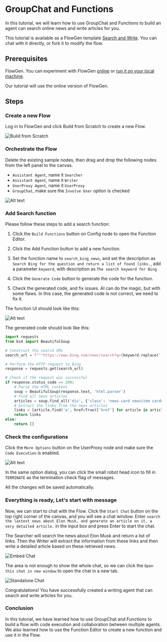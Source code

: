 # GroupChat and Functions

In this tutorial, we will learn how to use GroupChat and Functions to build an agent can search online news and write articles for you.

This tutorial is available as a FlowGen template [Search and Write](https://flowgen.app/gallery/udaciyj0xp325ye). You can chat with it directly, or fork it to modify the flow.

## Prerequisites

FlowGen. You can experiment with FlowGen [online](https://flowgen.app) or [run it on your local machine](https://docs.flowgen.app/docs/getting-started).

Our tutorial will use the online version of FlowGen.

## Steps

### Create a new Flow

Log in to FlowGen and click Build from Scratch to create a new Flow.

![Build from Scratch](./img/build-from-scratch.png)

### Orchestrate the Flow

Delete the existing sample nodes, then drag and drop the following nodes from the left panel to the canvas.

- `Assistant Agent`, name it `Searcher`
- `Assistant Agent`, name it `Writer`
- `UserProxy Agent`, name it `UserProxy`
- `GroupChat`, make sure the `Involve User` option is checked

![Alt text](./img/flow.png)

### Add Search function

Please follow these steps to add a search function:

1. Click the `Build Functions` button on Config node to open the Function Editor.

1. Click the Add Function button to add a new function.

1. Set the function name to `search_bing_news`, and set the description as `Search Bing for the question and return a list of found links.`, add a parameter `keyword`, with description as `The search keyword for Bing`.

1. Click the `Generate Code` button to generate the code for the function.

1. Check the generated code, and fix issues. AI can do the magic, but with some flaws. In this case, the generated code is not correct, we need to fix it.

The function UI should look like this:

![Alt text](./img/function-editor.png)

The generated code should look like this:

```python
import requests
from bs4 import BeautifulSoup

# Construct the search URL
search_url = f"""https://www.bing.com/news/search?q={keyword.replace(' ', '+')}&form=QBN&pq={keyword.replace(' ', '+')}&sc=8-0&sp=-1&qs=n&sk="""

# Perform the HTTP request to Bing
response = requests.get(search_url)

# Check if the request was successful
if response.status_code == 200:
    # Parse the HTML content
    soup = BeautifulSoup(response.text, 'html.parser')
    # Find all news articles
    articles = soup.find_all('div', {'class': 'news-card newsitem cardcommon'})
    # Extract the links from the news articles
    links = [article.find('a', href=True)['href'] for article in articles]
    return links
else:
    return []
```

### Check the configurations

Click the `More Options` button on the UserProxy node and make sure the `Code Execution` is enabled.

![Alt text](./img/code-execution.png)

In the same option dialog, you can click the small robot head icon to fill in `TERMINATE` as the termination check flag of messages.

All the changes will be saved automatically.

### Everything is ready, Let's start with message

Now, we can start to chat with the Flow. Click the `Start Chat` button on the top right corner of the canvas, and you will see a chat window. Enter `search the lastest news about Elon Musk, and generate an article on it, a very detailed article.` in the input box and press Enter to start the chat.

The Searcher will search the news about Elon Musk and return a list of links. Then the Writer will extract the information from these links and then write a detailed article based on these retrieved news.

![Embed Chat](./img/embed-chat.png)

The area is not enough to show the whole chat, so we can click the `Open this chat in new window` to open the chat in a new tab.

![Standalone Chat](./img/chat.png)

Congratulations! You have successfully created a writing agent that can search and write articles for you.

### Conclusion

In this tutorial, we have learned how to use GroupChat and Functions to build a flow with code execution and collaboration between multiple agents. We also learned how to use the Function Editor to create a new function and use it in the Flow.

